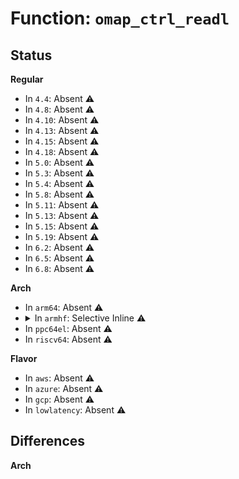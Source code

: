 # Function: <code>omap_ctrl_readl</code>

## Status
<b>Regular</b>
<ul>
<li>
In <code>4.4</code>: Absent ⚠️
</li>
<li>
In <code>4.8</code>: Absent ⚠️
</li>
<li>
In <code>4.10</code>: Absent ⚠️
</li>
<li>
In <code>4.13</code>: Absent ⚠️
</li>
<li>
In <code>4.15</code>: Absent ⚠️
</li>
<li>
In <code>4.18</code>: Absent ⚠️
</li>
<li>
In <code>5.0</code>: Absent ⚠️
</li>
<li>
In <code>5.3</code>: Absent ⚠️
</li>
<li>
In <code>5.4</code>: Absent ⚠️
</li>
<li>
In <code>5.8</code>: Absent ⚠️
</li>
<li>
In <code>5.11</code>: Absent ⚠️
</li>
<li>
In <code>5.13</code>: Absent ⚠️
</li>
<li>
In <code>5.15</code>: Absent ⚠️
</li>
<li>
In <code>5.19</code>: Absent ⚠️
</li>
<li>
In <code>6.2</code>: Absent ⚠️
</li>
<li>
In <code>6.5</code>: Absent ⚠️
</li>
<li>
In <code>6.8</code>: Absent ⚠️
</li>
</ul>
<b>Arch</b>
<ul>
<li>
In <code>arm64</code>: Absent ⚠️
</li>
<li>
<details>
<summary>In <code>armhf</code>: Selective Inline ⚠️</summary>

```c
u32 omap_ctrl_readl(u16 offset);
```

**Collision:** Unique Global

**Inline:** Selective

**Transformation:** False

**Instances:**

```
In arch/arm/mach-omap2/control.c (c0335988)
Location: arch/arm/mach-omap2/control.c:164
Inline: True
Inline callers:
  - arch/arm/mach-omap2/control.c:am43xx_control_save_context
  - arch/arm/mach-omap2/control.c:omap3_ctrl_init
  - arch/arm/mach-omap2/control.c:omap3_ctrl_init
  - arch/arm/mach-omap2/control.c:omap3_ctrl_init
  - arch/arm/mach-omap2/control.c:omap3_ctrl_init
  - arch/arm/mach-omap2/control.c:omap3_ctrl_save_padconf
  - arch/arm/mach-omap2/control.c:omap3_ctrl_save_padconf
  - arch/arm/mach-omap2/control.c:omap3_control_save_context
  - arch/arm/mach-omap2/control.c:omap3_control_save_context
  - arch/arm/mach-omap2/control.c:omap3_control_save_context
  - arch/arm/mach-omap2/control.c:omap3_control_save_context
  - arch/arm/mach-omap2/control.c:omap3_control_save_context
  - arch/arm/mach-omap2/control.c:omap3_control_save_context
  - arch/arm/mach-omap2/control.c:omap3_control_save_context
  - arch/arm/mach-omap2/control.c:omap3_control_save_context
  - arch/arm/mach-omap2/control.c:omap3_control_save_context
  - arch/arm/mach-omap2/control.c:omap3_control_save_context
  - arch/arm/mach-omap2/control.c:omap3_control_save_context
  - arch/arm/mach-omap2/control.c:omap3_control_save_context
  - arch/arm/mach-omap2/control.c:omap3_control_save_context
  - arch/arm/mach-omap2/control.c:omap3_control_save_context
  - arch/arm/mach-omap2/control.c:omap3_control_save_context
  - arch/arm/mach-omap2/control.c:omap3_control_save_context
  - arch/arm/mach-omap2/control.c:omap3_control_save_context
  - arch/arm/mach-omap2/control.c:omap3_control_save_context
  - arch/arm/mach-omap2/control.c:omap3_control_save_context
  - arch/arm/mach-omap2/control.c:omap3_control_save_context
  - arch/arm/mach-omap2/control.c:omap3_control_save_context
  - arch/arm/mach-omap2/control.c:omap3_control_save_context
  - arch/arm/mach-omap2/control.c:omap3_control_save_context
  - arch/arm/mach-omap2/control.c:omap3_control_save_context
  - arch/arm/mach-omap2/control.c:omap3_control_save_context
  - arch/arm/mach-omap2/control.c:omap3_control_save_context
  - arch/arm/mach-omap2/control.c:omap3_control_save_context
  - arch/arm/mach-omap2/control.c:omap3_control_save_context
  - arch/arm/mach-omap2/control.c:omap3_control_save_context
  - arch/arm/mach-omap2/control.c:omap3_control_save_context
  - arch/arm/mach-omap2/control.c:omap3_control_save_context
  - arch/arm/mach-omap2/control.c:omap3_control_save_context
  - arch/arm/mach-omap2/control.c:omap3_control_save_context
  - arch/arm/mach-omap2/control.c:omap3_control_save_context
  - arch/arm/mach-omap2/control.c:omap3_control_save_context
  - arch/arm/mach-omap2/control.c:omap3_control_save_context
  - arch/arm/mach-omap2/control.c:omap3_control_save_context
  - arch/arm/mach-omap2/control.c:omap_ctrl_writeb
  - arch/arm/mach-omap2/control.c:omap_ctrl_readb
Direct callers:
  - arch/arm/mach-omap2/id.c:am33xx_check_features
  - arch/arm/mach-omap2/id.c:omap3xxx_check_features
  - arch/arm/mach-omap2/timer.c:realtime_counter_init
  - arch/arm/mach-omap2/pm34xx.c:omap_sram_idle
  - arch/arm/mach-omap2/sr_device.c:sr_set_nvalues
  - arch/arm/mach-omap2/pdata-quirks.c:omap3_logicpd_torpedo_init
  - arch/arm/mach-omap2/pdata-quirks.c:omap3_logicpd_torpedo_init
  - arch/arm/mach-omap2/pdata-quirks.c:am35xx_emac_reset
  - arch/arm/mach-omap2/pdata-quirks.c:am35xx_emac_reset
  - arch/arm/mach-omap2/pdata-quirks.c:am35xx_disable_emac_int
  - arch/arm/mach-omap2/pdata-quirks.c:am35xx_disable_emac_int
  - arch/arm/mach-omap2/pdata-quirks.c:am35xx_enable_emac_int
  - arch/arm/mach-omap2/pdata-quirks.c:am35xx_enable_emac_int
  - arch/arm/mach-omap2/pdata-quirks.c:hsmmc2_internal_input_clk
  - arch/arm/mach-omap2/omap_phy_internal.c:am35x_set_mode
  - arch/arm/mach-omap2/omap_phy_internal.c:am35x_musb_clear_irq
  - arch/arm/mach-omap2/omap_phy_internal.c:am35x_musb_clear_irq
  - arch/arm/mach-omap2/omap_phy_internal.c:am35x_musb_phy_power
  - arch/arm/mach-omap2/omap_phy_internal.c:am35x_musb_phy_power
  - arch/arm/mach-omap2/omap_phy_internal.c:am35x_musb_phy_power
  - arch/arm/mach-omap2/omap_phy_internal.c:am35x_musb_reset
  - arch/arm/mach-omap2/omap_phy_internal.c:am35x_musb_reset
```
**Symbols:**

```
c0335130-c0335164: omap_ctrl_readl (STB_GLOBAL)
```
</details>
</li>
<li>
In <code>ppc64el</code>: Absent ⚠️
</li>
<li>
In <code>riscv64</code>: Absent ⚠️
</li>
</ul>
<b>Flavor</b>
<ul>
<li>
In <code>aws</code>: Absent ⚠️
</li>
<li>
In <code>azure</code>: Absent ⚠️
</li>
<li>
In <code>gcp</code>: Absent ⚠️
</li>
<li>
In <code>lowlatency</code>: Absent ⚠️
</li>
</ul>

## Differences
<b>Arch</b>
<ul>
</ul>
